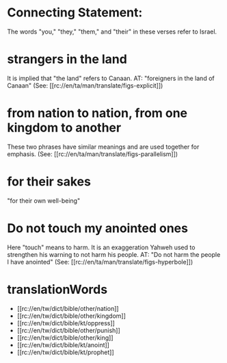 # Connecting Statement:

The words "you," "they," "them," and "their" in these verses refer to Israel.

# strangers in the land

It is implied that "the land" refers to Canaan. AT: "foreigners in the land of Canaan" (See: [[rc://en/ta/man/translate/figs-explicit]])

# from nation to nation, from one kingdom to another

These two phrases have similar meanings and are used together for emphasis. (See: [[rc://en/ta/man/translate/figs-parallelism]])

# for their sakes

"for their own well-being"

# Do not touch my anointed ones

Here "touch" means to harm. It is an exaggeration Yahweh used to strengthen his warning to not harm his people. AT: "Do not harm the people I have anointed" (See: [[rc://en/ta/man/translate/figs-hyperbole]])

# translationWords

* [[rc://en/tw/dict/bible/other/nation]]
* [[rc://en/tw/dict/bible/other/kingdom]]
* [[rc://en/tw/dict/bible/kt/oppress]]
* [[rc://en/tw/dict/bible/other/punish]]
* [[rc://en/tw/dict/bible/other/king]]
* [[rc://en/tw/dict/bible/kt/anoint]]
* [[rc://en/tw/dict/bible/kt/prophet]]
